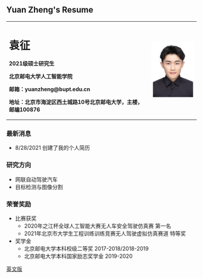 ## Yuan Zheng's Resume

<table border="0">
  <tr>
    <td width="75%">
      <h1>袁征</h1>
      <p><b>2021级硕士研究生</b></p>
      <p><b>北京邮电大学人工智能学院</b></p>
      <p><b>邮箱：yuanzheng@bupt.edu.cn</b></p>
      <p><b>地址：北京市海淀区西土城路10号北京邮电大学，主楼，邮编100876</b></p>
    </td>
    <td width="25%">
      <img src="/zhengjianzhao-1cun.jpg" width="100%">     
    </td>
  </tr>
</table>


### 最新消息
* 8/28/2021 创建了我的个人简历

### 研究方向
* 网联自动驾驶汽车
* 目标检测与图像分割

### 荣誉奖励
- 比赛获奖
  - 2020年之江杯全球人工智能大赛无人车安全驾驶仿真赛 第一名
  - 2021年北京市大学生工程训练训练竞赛无人驾驶虚拟仿真赛道 特等奖
- 奖学金
  - 北京邮电大学本科校级二等奖 2017-2018/2018-2019
  - 北京邮电大学本科国家励志奖学金 2019-2020

[英文版](index-en.md)
<a href="./index-en.html"></a>
